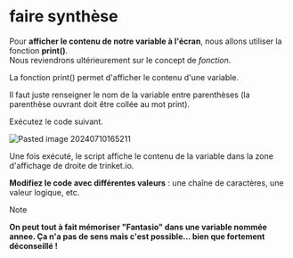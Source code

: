 # faire synthèse

Pour **afficher le contenu de notre variable à l'écran**, nous allons utiliser la fonction **print()**.  
Nous reviendrons ultérieurement sur le concept de _fonction_.

La fonction print() permet d'afficher le contenu d'une variable.

Il faut juste renseigner le nom de la variable entre parenthèses (la parenthèse ouvrant doit être collée au mot print).

Exécutez le code suivant.

![Pasted image 20240710165211](https://github.com/user-attachments/assets/4f1dce8d-e415-4a78-9f9e-2f7146d3c861)

Une fois exécuté, le script affiche le contenu de la variable dans la zone d'affichage de droite de trinket.io.

**Modifiez le code avec différentes valeurs** : une chaîne de caractères, une valeur logique, etc.

>[!note]
>**On peut tout à fait mémoriser "Fantasio" dans une variable nommée annee. Ça n'a pas de sens mais c'est possible... bien que fortement déconseillé !**

